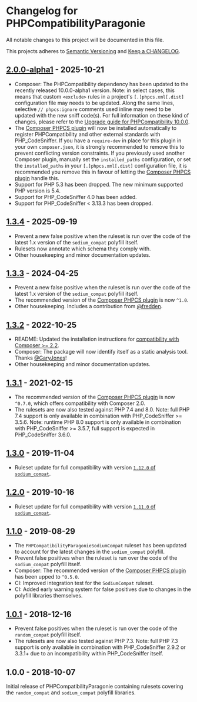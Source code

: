 # Changelog for PHPCompatibilityParagonie

All notable changes to this project will be documented in this file.

This projects adheres to [Semantic Versioning](https://semver.org/) and [Keep a CHANGELOG](https://keepachangelog.com/).

## [2.0.0-alpha1] - 2025-10-21

* Composer: The PHPCompatibility dependency has been updated to the recently released 10.0.0-alpha1 version.
    Note: in select cases, this means that custom `<exclude>` rules in a project's `[.]phpcs.xml[.dist]` configuration file may needs to be updated.
    Along the same lines, selective `// phpcs:ignore` comments used inline may need to be updated with the new sniff code(s).
    For full information on these kind of changes, please refer to the [Upgrade guide for PHPCompatibility 10.0.0][phpcompat-wiki-upgrade-10].
* The [Composer PHPCS plugin] will now be installed automatically to register PHPCompatibility and other external standards with PHP_CodeSniffer.
    If you have a `require-dev` in place for this plugin in your own `composer.json`, it is strongly recommended to remove this to prevent conflicting version constraints.
    If you previously used another Composer plugin, manually set the `installed_paths` configuration, or set the `installed_paths` in your `[.]phpcs.xml[.dist]` configuration file, it is recommended you remove this in favour of letting the [Composer PHPCS plugin] handle this.
* Support for PHP 5.3 has been dropped. The new minimum supported PHP version is 5.4.
* Support for PHP_CodeSniffer 4.0 has been added.
* Support for PHP_CodeSniffer < 3.13.3 has been dropped.

[phpcompat-wiki-upgrade-10]: https://github.com/PHPCompatibility/PHPCompatibility/wiki/Upgrading-to-PHPCompatibility-10.0

## [1.3.4] - 2025-09-19

* Prevent a new false positive when the ruleset is run over the code of the latest 1.x version of the `sodium_compat` polyfill itself.
* Rulesets now annotate which schema they comply with.
* Other housekeeping and minor documentation updates.

## [1.3.3] - 2024-04-25

* Prevent a new false positive when the ruleset is run over the code of the latest 1.x version of the `sodium_compat` polyfill itself.
* The recommended version of the [Composer PHPCS plugin] is now `^1.0`.
* Other housekeeping. Includes a contribution from [@fredden].

## [1.3.2] - 2022-10-25

* README: Updated the installation instructions for [compatibility with Composer >= 2.2][composer22announce].
* Composer: The package will now identify itself as a static analysis tool. Thanks [@GaryJones]!
* Other housekeeping and minor documentation updates.

[composer22announce]: https://blog.packagist.com/composer-2-2/#more-secure-plugin-execution

## [1.3.1] - 2021-02-15

* The recommended version of the [Composer PHPCS plugin] is now `^0.7.0`, which offers compatibility with Composer 2.0.
* The rulesets are now also tested against PHP 7.4 and 8.0.
    Note: full PHP 7.4 support is only available in combination with PHP_CodeSniffer >= 3.5.6.
    Note: runtime PHP 8.0 support is only available in combination with PHP_CodeSniffer >= 3.5.7, full support is expected in PHP_CodeSniffer 3.6.0.

## [1.3.0] - 2019-11-04

* Ruleset update for full compatibility with version [`1.12.0` of `sodium_compat`][sodium-compat-1.12.0].

[sodium-compat-1.12.0]: https://github.com/paragonie/sodium_compat/releases/tag/v1.12.0

## [1.2.0] - 2019-10-16

* Ruleset update for full compatibility with version [`1.11.0` of `sodium_compat`][sodium-compat-1.11.0].

[sodium-compat-1.11.0]: https://github.com/paragonie/sodium_compat/releases/tag/v1.11.0

## [1.1.0] - 2019-08-29

* The `PHPCompatibilityParagonieSodiumCompat` ruleset has been updated to account for the latest changes in the `sodium_compat` polyfill.
* Prevent false positives when the ruleset is run over the code of the `sodium_compat` polyfill itself.
* Composer: The recommended version of the [Composer PHPCS plugin] has been upped to `^0.5.0`.
* CI: Improved integration test for the `SodiumCompat` ruleset.
* CI: Added early warning system for false positives due to changes in the polyfill libraries themselves.

## [1.0.1] - 2018-12-16

* Prevent false positives when the ruleset is run over the code of the `random_compat` polyfill itself.
* The rulesets are now also tested against PHP 7.3.
    Note: full PHP 7.3 support is only available in combination with PHP_CodeSniffer 2.9.2 or 3.3.1+ due to an incompatibility within PHP_CodeSniffer itself.

## 1.0.0 - 2018-10-07

Initial release of PHPCompatibilityParagonie containing rulesets covering the `random_compat` and `sodium_compat` polyfill libraries.

[Composer PHPCS plugin]: https://github.com/PHPCSStandards/composer-installer/

[2.0.0-alpha1]: https://github.com/PHPCompatibility/PHPCompatibilityParagonie/compare/1.3.4...2.0.0-alpha1
[1.3.4]:        https://github.com/PHPCompatibility/PHPCompatibilityParagonie/compare/1.3.3...1.3.4
[1.3.3]:        https://github.com/PHPCompatibility/PHPCompatibilityParagonie/compare/1.3.2...1.3.3
[1.3.2]:        https://github.com/PHPCompatibility/PHPCompatibilityParagonie/compare/1.3.1...1.3.2
[1.3.1]:        https://github.com/PHPCompatibility/PHPCompatibilityParagonie/compare/1.3.0...1.3.1
[1.3.0]:        https://github.com/PHPCompatibility/PHPCompatibilityParagonie/compare/1.2.0...1.3.0
[1.2.0]:        https://github.com/PHPCompatibility/PHPCompatibilityParagonie/compare/1.1.0...1.2.0
[1.1.0]:        https://github.com/PHPCompatibility/PHPCompatibilityParagonie/compare/1.0.1...1.1.0
[1.0.1]:        https://github.com/PHPCompatibility/PHPCompatibilityParagonie/compare/1.0.0...1.0.1

[@fredden]:   https://github.com/fredden
[@GaryJones]: https://github.com/GaryJones
